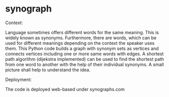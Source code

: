 # synograph

Context:

Language sometimes offers different words for the same meaning. This is widely known as synonyms. Furthermore, there are words, which can be used for different meanings depending on the context the speaker uses them. This Python code builds a graph with synonym sets as vertices and connects vertices including one or more same words with edges. A shortest path algorithm (dijekstra implemented) can be used to find the shortest path from one word to another with the help of their individual synonyms. A small picture shall help to understand the idea.

Deployment:

The code is deployed web-based under synographs.com
